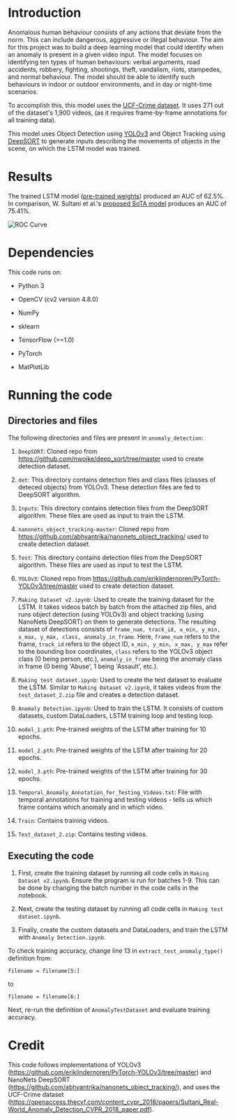# Introduction
Anomalous human behaviour consists of any actions that deviate from the norm. This can include dangerous, aggressive or illegal behaviour. The aim for this project was to build a deep learning model that could identify when an anomaly is present in a given video input. The model focuses on identifying ten types of human behaviours: verbal arguments, road accidents, robbery, fighting, shootings, theft, vandalism, riots, stampedes, and normal behaviour. The model should be able to identify such behaviours in indoor or outdoor environments, and in day or night-time scenarios.

To accomplish this, this model uses the [UCF-Crime dataset](https://www.crcv.ucf.edu/projects/real-world/). It uses 271 out of the dataset's 1,900 videos, (as it requires frame-by-frame annotations for all training data).

This model uses Object Detection using [YOLOv3](https://pjreddie.com/media/files/papers/YOLOv3.pdf) and Object Tracking using [DeepSORT](https://arxiv.org/abs/1703.07402) to generate inputs describing the movements of objects in the scene, on which the LSTM model was trained.

# Results
The trained LSTM model ([pre-trained weights](https://github.com/droy824/anomaly_detection/blob/main/model_5.pth)) produced an AUC of 62.5%. In comparison, W. Sultani et al.'s [proposed SoTA model](https://openaccess.thecvf.com/content_cvpr_2018/papers/Sultani_Real-World_Anomaly_Detection_CVPR_2018_paper.pdf) produces an AUC of 75.41%.

![ROC Curve](https://github.com/droy824/anomaly_detection/assets/90248176/ce27ec81-03c5-4c3c-9f8a-fd8f1588396f)


# Dependencies
This code runs on:
* Python 3
* OpenCV (cv2 version 4.8.0)
* NumPy
* sklearn
* TensorFlow (>=1.0)
* PyTorch

* MatPlotLib

# Running the code
## Directories and files
The following directories and files are present in `anomaly_detection`: 
1. `DeepSORT`: Cloned repo from https://github.com/nwojke/deep_sort/tree/master used to create detection dataset.

2. `det`: This directory contains detection files and class files (classes of deteced objects) from YOLOv3. These detection files are fed to DeepSORT algorithm.

3. `Inputs`: This directory contains detection files from the DeepSORT algorithm. These files are used as input to train the LSTM.

4.  `nanonets_object_tracking-master`: Cloned repo from https://github.com/abhyantrika/nanonets_object_tracking/ used to create detection dataset.

5. `Test`: This directory contains detection files from the DeepSORT algorithm. These files are used as input to test the LSTM.

6. `YOLOv3`: Cloned repo from https://github.com/eriklindernoren/PyTorch-YOLOv3/tree/master used to create detection dataset.

7. `Making Dataset v2.ipynb`: Used to create the training dataset for the LSTM. It takes videos batch by batch from the attached zip files, and runs object detection (using YOLOv3) and object tracking (using NanoNets DeepSORT) on them to generate detections. The resulting dataset of detections consists of `frame_num, track_id, x_min, y_min, x_max, y_max, class, anomaly_in_frame`. Here, `frame_num` refers to the frame, `track_id` refers to the object ID, `x_min, y_min, x_max, y_max` refer to the bounding box coordinates, `class` refers to the YOLOv3 object class (0 being person, etc.), `anomaly_in_frame` being the anomaly class in frame (0 being 'Abuse', 1 being 'Assault', etc.).

8. `Making test dataset.ipynb`: Used to create the test dataset to evaluate the LSTM. Similar to `Making Dataset v2.ipynb`, it takes videos from the `test_dataset_2.zip` file and creates a detection dataset.

9. `Anomaly Detection.ipynb`: Used to train the LSTM. It consists of custom datasets, custom DataLoaders, LSTM training loop and testing loop.

10. `model_1.pth`: Pre-trained weights of the LSTM after training for 10 epochs.

11. `model_2.pth`: Pre-trained weights of the LSTM after training for 20 epochs.

12. `model_3.pth`: Pre-trained weights of the LSTM after training for 30 epochs.

13. `Temporal_Anomaly_Annotation_for_Testing_Videos.txt`: File with temporal annotations for training and testing videos - tells us which frame contains which anomaly and in which video.

14. `Train`: Contains training videos.

15. `Test_dataset_2.zip`: Contains testing videos.

## Executing the code
1. First, create the training dataset by running all code cells in `Making Dataset v2.ipynb`. Ensure the program is run for batches 1-9. This can be done by changing the batch number in the code cells in the notebook.

2. Next, create the testing dataset by running all code cells in `Making test dataset.ipynb`.

3. Finally, create the custom datasets and DataLoaders, and train the LSTM with `Anomaly Detection.ipynb`. 

To check training accuracy, change line 13 in `extract_test_anomaly_type()` definition from:
```
filename = filename[5:]
```
to 
```
filename = filename[6:]
```
Next, re-run the definition of `AnomalyTestDataset` and evaluate training accuracy.

# Credit
This code follows implementations of YOLOv3 (https://github.com/eriklindernoren/PyTorch-YOLOv3/tree/master) and NanoNets DeepSORT (https://github.com/abhyantrika/nanonets_object_tracking/), and uses the UCF-Crime dataset (https://openaccess.thecvf.com/content_cvpr_2018/papers/Sultani_Real-World_Anomaly_Detection_CVPR_2018_paper.pdf).
